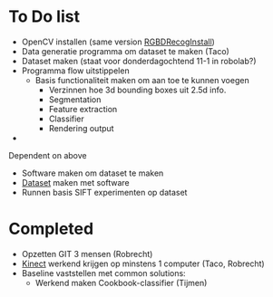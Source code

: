 # To Do list #
  * OpenCV installen (same version [RGBDRecogInstall](RGBDRecogInstall.md))
  * Data generatie programma om dataset te maken (Taco)
  * Dataset maken (staat voor donderdagochtend 11-1 in robolab?)
  * Programma flow uitstippelen
    * Basis functionaliteit maken om aan toe te kunnen voegen
      * Verzinnen hoe 3d bounding boxes uit 2.5d info.
      * Segmentation
      * Feature extraction
      * Classifier
      * Rendering output
  * 

Dependent on above
  * Software maken om dataset te maken
  * [Dataset](Dataset.md) maken met software
  * Runnen basis SIFT experimenten op dataset

# Completed #
  * Opzetten GIT 3 mensen (Robrecht)
  * [Kinect](http://code.google.com/p/simple-openni/wiki/Installation) werkend krijgen op minstens 1 computer (Taco, Robrecht)
  * Baseline vaststellen met common solutions:
    * Werkend maken Cookbook-classifier (Tijmen)